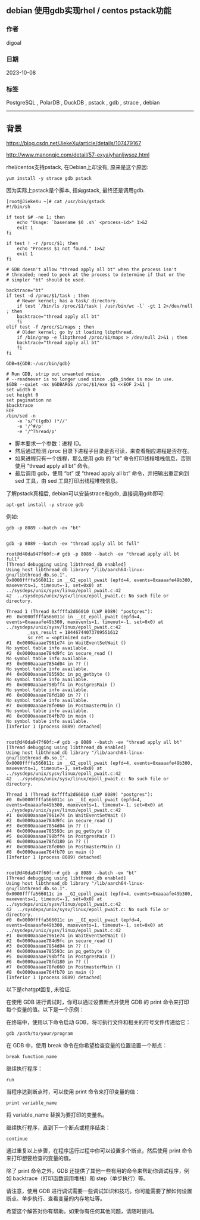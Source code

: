 ## debian 使用gdb实现rhel / centos pstack功能   
                                                             
### 作者                                                             
digoal                                                             
                                                             
### 日期                                                             
2023-10-08                                                           
                                                             
### 标签                                                             
PostgreSQL , PolarDB , DuckDB , pstack , gdb , strace , debian        
                                                             
----                                                             
                                                             
## 背景     
https://blog.csdn.net/JiekeXu/article/details/107479167  
  
http://www.manongjc.com/detail/57-exyaiyhanljwsoz.html  
  
  
rhel/centos支持pstack, 在Debian上却没有, 原来是这个原因:   
```  
yum install -y strace gdb pstack  
```  
  
因为实际上pstack是个脚本, 指向gstack, 最终还是调用gdb.    
```  
[root@JiekeXu ~]# cat /usr/bin/gstack  
#!/bin/sh  
  
if test $# -ne 1; then  
    echo "Usage: `basename $0 .sh` <process-id>" 1>&2  
    exit 1  
fi  
  
if test ! -r /proc/$1; then  
    echo "Process $1 not found." 1>&2  
    exit 1  
fi  
  
# GDB doesn't allow "thread apply all bt" when the process isn't  
# threaded; need to peek at the process to determine if that or the  
# simpler "bt" should be used.  
  
backtrace="bt"  
if test -d /proc/$1/task ; then  
    # Newer kernel; has a task/ directory.  
    if test `/bin/ls /proc/$1/task | /usr/bin/wc -l` -gt 1 2>/dev/null ; then  
    backtrace="thread apply all bt"  
    fi  
elif test -f /proc/$1/maps ; then  
    # Older kernel; go by it loading libpthread.  
    if /bin/grep -e libpthread /proc/$1/maps > /dev/null 2>&1 ; then  
    backtrace="thread apply all bt"  
    fi  
fi  
  
GDB=${GDB:-/usr/bin/gdb}  
  
# Run GDB, strip out unwanted noise.  
# --readnever is no longer used since .gdb_index is now in use.  
$GDB --quiet -nx $GDBARGS /proc/$1/exe $1 <<EOF 2>&1 |  
set width 0  
set height 0  
set pagination no  
$backtrace  
EOF  
/bin/sed -n   
    -e 's/^((gdb) )*//'   
    -e '/^#/p'   
    -e '/^Thread/p'  
```  
  
- 脚本要求一个参数：进程 ID。  
- 然后通过检测 /proc 目录下进程子目录是否可读，来查看相应进程是否存在。  
- 如果进程只有一个线程，那么使用 gdb 的 “bt” 命令打印线程堆栈信息，否则使用 “thread apply all bt” 命令。  
- 最后调用 gdb，使用 “bt” 或 “thread apply all bt” 命令，并把输出重定向到 sed 工具，由 sed 工具打印出线程堆栈信息。  
  
  
  
了解pstack真相后, debian可以安装strace和gdb, 直接调用gdb即可:    
```  
apt-get install -y strace gdb  
```  
  
例如:  
```  
gdb -p 8089 --batch -ex "bt"  
  
  
gdb -p 8089 --batch -ex "thread apply all bt full"  
```  
  
  
  
```  
root@d40da947f60f:~# gdb -p 8089 --batch -ex "thread apply all bt full"  
[Thread debugging using libthread_db enabled]  
Using host libthread_db library "/lib/aarch64-linux-gnu/libthread_db.so.1".  
0x0000ffffa566011c in __GI_epoll_pwait (epfd=4, events=0xaaaafe49b300, maxevents=1, timeout=-1, set=0x0) at ../sysdeps/unix/sysv/linux/epoll_pwait.c:42  
42	../sysdeps/unix/sysv/linux/epoll_pwait.c: No such file or directory.  
  
Thread 1 (Thread 0xffffa2d66010 (LWP 8089) "postgres"):  
#0  0x0000ffffa566011c in __GI_epoll_pwait (epfd=4, events=0xaaaafe49b300, maxevents=1, timeout=-1, set=0x0) at ../sysdeps/unix/sysv/linux/epoll_pwait.c:42  
        _sys_result = 18446744073709551612  
        sc_ret = <optimized out>  
#1  0x0000aaaae7961e74 in WaitEventSetWait ()  
No symbol table info available.  
#2  0x0000aaaae784d9fc in secure_read ()  
No symbol table info available.  
#3  0x0000aaaae7854d04 in ?? ()  
No symbol table info available.  
#4  0x0000aaaae785593c in pq_getbyte ()  
No symbol table info available.  
#5  0x0000aaaae798bff4 in PostgresMain ()  
No symbol table info available.  
#6  0x0000aaaae78fd180 in ?? ()  
No symbol table info available.  
#7  0x0000aaaae78fe060 in PostmasterMain ()  
No symbol table info available.  
#8  0x0000aaaae764fb70 in main ()  
No symbol table info available.  
[Inferior 1 (process 8089) detached]  
  
  
root@d40da947f60f:~# gdb -p 8089 --batch -ex "thread apply all bt"  
[Thread debugging using libthread_db enabled]  
Using host libthread_db library "/lib/aarch64-linux-gnu/libthread_db.so.1".  
0x0000ffffa566011c in __GI_epoll_pwait (epfd=4, events=0xaaaafe49b300, maxevents=1, timeout=-1, set=0x0) at ../sysdeps/unix/sysv/linux/epoll_pwait.c:42  
42	../sysdeps/unix/sysv/linux/epoll_pwait.c: No such file or directory.  
  
Thread 1 (Thread 0xffffa2d66010 (LWP 8089) "postgres"):  
#0  0x0000ffffa566011c in __GI_epoll_pwait (epfd=4, events=0xaaaafe49b300, maxevents=1, timeout=-1, set=0x0) at ../sysdeps/unix/sysv/linux/epoll_pwait.c:42  
#1  0x0000aaaae7961e74 in WaitEventSetWait ()  
#2  0x0000aaaae784d9fc in secure_read ()  
#3  0x0000aaaae7854d04 in ?? ()  
#4  0x0000aaaae785593c in pq_getbyte ()  
#5  0x0000aaaae798bff4 in PostgresMain ()  
#6  0x0000aaaae78fd180 in ?? ()  
#7  0x0000aaaae78fe060 in PostmasterMain ()  
#8  0x0000aaaae764fb70 in main ()  
[Inferior 1 (process 8089) detached]  
  
  
root@d40da947f60f:~# gdb -p 8089 --batch -ex "bt"  
[Thread debugging using libthread_db enabled]  
Using host libthread_db library "/lib/aarch64-linux-gnu/libthread_db.so.1".  
0x0000ffffa566011c in __GI_epoll_pwait (epfd=4, events=0xaaaafe49b300, maxevents=1, timeout=-1, set=0x0) at ../sysdeps/unix/sysv/linux/epoll_pwait.c:42  
42	../sysdeps/unix/sysv/linux/epoll_pwait.c: No such file or directory.  
#0  0x0000ffffa566011c in __GI_epoll_pwait (epfd=4, events=0xaaaafe49b300, maxevents=1, timeout=-1, set=0x0) at ../sysdeps/unix/sysv/linux/epoll_pwait.c:42  
#1  0x0000aaaae7961e74 in WaitEventSetWait ()  
#2  0x0000aaaae784d9fc in secure_read ()  
#3  0x0000aaaae7854d04 in ?? ()  
#4  0x0000aaaae785593c in pq_getbyte ()  
#5  0x0000aaaae798bff4 in PostgresMain ()  
#6  0x0000aaaae78fd180 in ?? ()  
#7  0x0000aaaae78fe060 in PostmasterMain ()  
#8  0x0000aaaae764fb70 in main ()  
[Inferior 1 (process 8089) detached]  
```  
  
以下是chatgpt回复, 未验证.  

在使用 GDB 进行调试时，你可以通过设置断点并使用 GDB 的 print 命令来打印每个变量的值。以下是一个示例：  
  
在终端中，使用以下命令启动 GDB，将可执行文件和相关的符号文件传递给它：  
```  
gdb /path/to/your/program  
```  
  
在 GDB 中，使用 break 命令在你希望检查变量的位置设置一个断点：  
```  
break function_name  
```  
  
继续执行程序：  
```  
run  
```  
  
当程序达到断点时，可以使用 print 命令来打印变量的值：  
```  
print variable_name  
```  
  
将 variable_name 替换为要打印的变量名。  
  
继续执行程序，直到下一个断点或程序结束：  
```  
continue  
```  
  
通过重复以上步骤，在程序运行过程中你可以设置多个断点，然后使用 print 命令来打印想要检查的变量的值。  
  
除了 print 命令之外，GDB 还提供了其他一些有用的命令来帮助你调试程序，例如 backtrace（打印函数调用堆栈）和 step（单步执行）等。  
  
请注意，使用 GDB 进行调试需要一些调试知识和技巧。你可能需要了解如何设置断点、单步执行、查看变量的内存地址等。  
  
希望这个解答对你有帮助。如果你有任何其他问题，请随时提问。  
  
